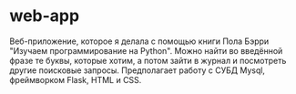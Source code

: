 # web-app
Веб-приложение, которое я делала с помощью книги Пола Бэрри "Изучаем программирование на Python".
Можно найти во введённой фразе те буквы, которые хотим, а потом зайти в журнал и посмотреть другие поисковые запросы.
Предполагает работу с СУБД Mysql, фреймворком Flask, HTML и CSS.
